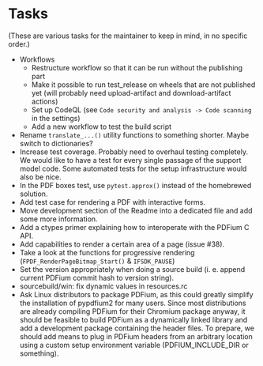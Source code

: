 <!-- SPDX-FileCopyrightText: 2022 geisserml <geisserml@gmail.com> -->
<!-- SPDX-License-Identifier: CC-BY-4.0 -->

# Tasks

(These are various tasks for the maintainer to keep in mind, in no specific order.)

* Workflows
    - Restructure workflow so that it can be run without the publishing part
    - Make it possible to run test_release on wheels that are not published yet (will probably need upload-artifact and download-artifact actions)
    - Set up CodeQL (see `Code security and analysis -> Code scanning` in the settings)
    - Add a new workflow to test the build script
* Rename `translate_...()` utility functions to something shorter. Maybe switch to dictionaries?
* Increase test coverage. Probably need to overhaul testing completely. We would like to have a test for every single passage of the support model code. Some automated tests for the setup infrastructure would also be nice.
* In the PDF boxes test, use `pytest.approx()` instead of the homebrewed solution.
* Add test case for rendering a PDF with interactive forms.
* Move development section of the Readme into a dedicated file and add some more information.
* Add a ctypes primer explaining how to interoperate with the PDFium C API.
* Add capabilities to render a certain area of a page (issue #38).
* Take a look at the functions for progressive rendering (`FPDF_RenderPageBitmap_Start()` & `IFSDK_PAUSE`)
* Set the version appropriately when doing a source build (i. e. append current PDFium commit hash to version string).
* sourcebuild/win: fix dynamic values in resources.rc
* Ask Linux distributors to package PDFium, as this could greatly simplify the installation of pypdfium2 for many users. Since most distributions are already compiling PDFium for their Chromium package anyway, it should be feasible to build PDFium as a dynamically linked library and add a development package containing the header files. To prepare, we should add means to plug in PDFium headers from an arbitrary location using a custom setup environment variable (PDFIUM_INCLUDE_DIR or something).
